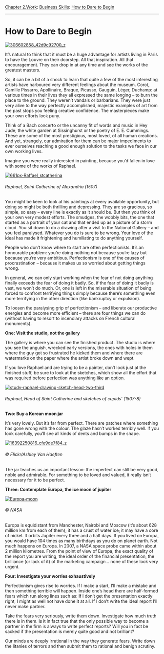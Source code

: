 [Chapter 2.Work](https://www.theschooloflife.com/thebookoflife/category/work/): [Business Skills](https://www.theschooloflife.com/thebookoflife/category/work/business-skills/): [How to Dare to Begin](https://www.theschooloflife.com/thebookoflife/how-to-dare-to-begin/)

* * *

# How to Dare to Begin

[![306602858_42d9c92700_z](https://www.theschooloflife.com/thebookoflife/wp-content/uploads/2015/03/306602858_42d9c92700_z.jpg)](http://www.thebookoflife.org/wp-content/uploads/2015/03/306602858_42d9c92700_z.jpg)

It’s natural to think that it must be a huge advantage for artists living in Paris to have the Louvre on their doorstep. All that inspiration. All that encouragement. They can drop in at any time and see the works of the greatest masters.

So, it can be&nbsp;a bit of a shock to learn that quite a few of the most interesting artists have harboured very different feelings about the museum. Corot, Camille Pissarro, Apollinaire, Braque, Picasso, Gauguin, Léger, Duchamp:&nbsp;at various times in their lives they all expressed the same longing – to burn the place to the ground. They weren’t vandals or barbarians. They were just very alive to the way perfectly accomplished, majestic examples of art from the past stops you feeling creative confidence. The masterpieces make your own efforts look puny.

Think of a Bach concerto or the uncanny fit of words and music in Hey Jude; the white garden at Sissinghurst or the poetry of E. E. Cummings. These are some of the most prestigious, most loved, of all human creations. And yet, strangely, our admiration for them can be major impediments to ever ourselves reaching a good enough solution to the tasks we face in our own working lives.

Imagine you were really interested in painting, because you’d fallen in love with some of the works of Raphael.

[![661px-Raffael_stcatherina](https://www.theschooloflife.com/thebookoflife/wp-content/uploads/2015/03/661px-Raffael_stcatherina.jpg)](http://www.thebookoflife.org/wp-content/uploads/2015/03/661px-Raffael_stcatherina.jpg)

###### Raphael,&nbsp;_Saint Catherine of Alexandria_ (1507)

You might be keen to look at his paintings at every available opportunity, but doing so might be both thrilling and depressing. They are so gracious, so simple, so easy – every line is exactly as it should be. But then you think of your own very modest efforts. The smudges, the wobbly bits, the one that started as a portrait of your cat and that ended up as a picture of a storm cloud. You sit down to do a drawing after a visit to the National Gallery – and you feel paralysed. Whatever you do is sure to be wrong. Your love of the ideal has made it frightening and humiliating to do anything yourself.

People who don’t know where to start are often perfectionists. It’s an honourable problem: you’re doing nothing not because you’re lazy but because you’re very ambitious. Perfectionism is one of the causes of procrastination – because it makes us so worried about getting things wrong.

In general, we can only start working when the fear of not doing anything finally exceeds the fear of doing it badly. So, if the fear of doing it badly is vast, we won’t do much. Or, one is left in the miserable situation of being forced to confront terrifying things simply because there’s something even more terrifying in the other direction (like bankruptcy or expulsion).

To loosen the paralysing grip of perfectionism – and liberate our productive energies and become more efficient – there are four things we can do (without having to resort to incendiary attacks on French cultural monuments).

**One: Visit the studio, not the gallery**

The gallery is where you can see the finished product. The studio is where you see the anguish, wrecked early versions, the ones with holes in them where the guy got so frustrated he kicked them and where there are watermarks on the paper where the artist broke down and wept.

If you love Raphael and are trying to be a painter, don’t look just at the finished stuff, be sure to look at the sketches, which show all the effort that was required before perfection was anything like an option.

[![study-raphael-drawing-sketch-head-two-third](https://www.theschooloflife.com/thebookoflife/wp-content/uploads/2015/03/study-raphael-drawing-sketch-head-two-third.jpg)](http://www.thebookoflife.org/wp-content/uploads/2015/03/study-raphael-drawing-sketch-head-two-third.jpg)

###### Raphael,&nbsp;Head of Saint Catherine and sketches of cupids’ (1507-8)

**Two: Buy a Korean moon jar**

It’s very lovely. But it’s far from perfect. There are patches where something has gone wrong with the colour. The glaze hasn’t worked terribly well. If you look carefully, you’ll see all kinds of dents and bumps in the shape.

[![16392250816_cfe9de7f84_z](https://www.theschooloflife.com/thebookoflife/wp-content/uploads/2015/03/16392250816_cfe9de7f84_z.jpg)](http://www.thebookoflife.org/wp-content/uploads/2015/03/16392250816_cfe9de7f84_z.jpg)

###### © Flickr/Ashley Van Haeften

The jar teaches us an important lesson: the imperfect can still be very good, noble and admirable. For something to be loved and valued, it really isn’t necessary for it to be perfect.

**Three: Contemplate Europa, the ice moon of jupiter**

[![Europa-moon](https://www.theschooloflife.com/thebookoflife/wp-content/uploads/2015/03/Europa-moon.jpg)](http://www.thebookoflife.org/wp-content/uploads/2015/03/Europa-moon.jpg)

###### © NASA

Europa is equidistant from Manchester, Nairobi and Moscow (it’s about 628 million km from each of them); it has a crust of water ice; it may have a core of nickel. It orbits Jupiter every three and a half days. If you lived on Europa, you would have 104 times as many birthdays as you do on planet earth. Not much happens on Europa. In 2007, a NASA space probe came within about 2 million kilometres.&nbsp;From the point of view of Europa, the exact quality of the report you are writing, the ideal order of the financial presentation, the brilliance (or lack of it) of the marketing campaign… none of these look very urgent.

**Four: Investigate your worries exhaustively**

Perfectionism gives rise to worries. If I make a start, I’ll make a mistake and then something terrible will happen. Inside one’s head there are half-formed fears which run along lines such as: If I don’t get the presentation exactly right, I might as well not have done it at all. If I don’t write the ideal report I’ll never make partner.

Take the fears very seriously, write them down. Investigate how much truth there is in them. Is it in fact true that the only possible way to become a partner in the firm is always to write perfect reports? Will you in fact be sacked if the presentation is merely quite good and not brilliant?

Our minds are deeply irrational in the way they generate fears. Write down the litanies of terrors and then submit them to rational and benign scrutiny.
